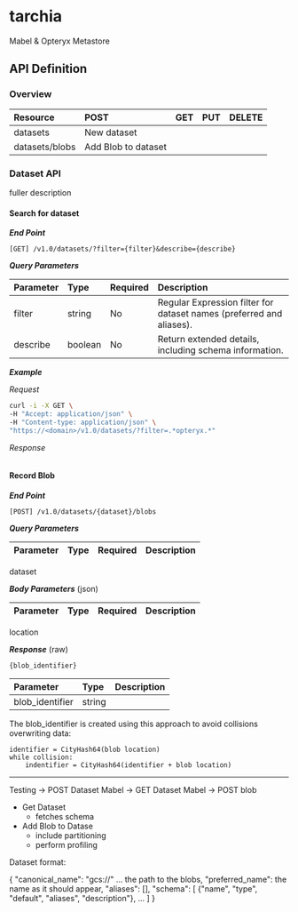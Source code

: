 # tarchia
Mabel &amp; Opteryx Metastore



## API Definition

### Overview


Resource       | POST | GET | PUT | DELETE
:------------- | :--- | :-- | :-- | :-----
datasets       | New dataset |     |     |
datasets/blobs | Add Blob to dataset |     |     |

### Dataset API

fuller description

#### **Search for dataset**

**_End Point_**

~~~
[GET] /v1.0/datasets/?filter={filter}&describe={describe}
~~~

**_Query Parameters_**

Parameter | Type    | Required | Description
:-------- | :------ | :------- | :-----------
filter    | string  | No       | Regular Expression filter for dataset names (preferred and aliases).
describe  | boolean | No       | Return extended details, including schema information.

**_Example_**

_Request_

~~~bash
curl -i -X GET \
-H "Accept: application/json" \
-H "Content-type: application/json" \
"https://<domain>/v1.0/datasets/?filter=.*opteryx.*"
~~~

_Response_

~~~
~~~

#### **Record Blob**

**_End Point_**

~~~
[POST] /v1.0/datasets/{dataset}/blobs
~~~

**_Query Parameters_**

Parameter | Type    | Required | Description
:-------- | :------ | :------- | :-----------
dataset

**_Body Parameters_** (json)

Parameter | Type    | Required | Description
:-------- | :------ | :------- | :-----------
location

**_Response_** (raw)

~~~
{blob_identifier}
~~~

Parameter       | Type    | Description
:-------------- | :------ | :-----------
blob_identifier | string  | 

The blob_identifier is created using this approach to avoid collisions overwriting data:

~~~
identifier = CityHash64(blob location)
while collision:
    indentifier = CityHash64(identifier + blob location)
~~~

-----

Testing -> POST Dataset
Mabel -> GET Dataset
Mabel -> POST blob


- Get Dataset
    - fetches schema
- Add Blob to Datase
    - include partitioning
    - perform profiling

Dataset format:

{
    "canonical_name": "gcs://" ... the path to the blobs,
    "preferred_name": the name as it should appear,
    "aliases": [],
    "schema": [
        {"name", "type", "default", "aliases", "description"}, ...
    ]
}
